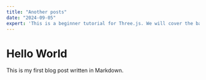 ```yaml
---
title: "Another posts"
date: "2024-09-05"
expert: 'This is a beginner tutorial for Three.js. We will cover the basics of setting up a scene, adding objects, and rendering the scene.'
---
```


# Hello World

This is my first blog post written in Markdown.
